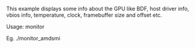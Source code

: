 This example displays some info about the GPU like BDF, host driver info, vbios info, temperature, clock, framebuffer size and offset etc.

Usage: monitor

Eg.
./monitor_amdsmi

